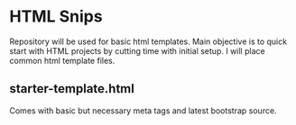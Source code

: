 # HTML Snips

Repository will be used for basic html templates. Main objective is to quick start with HTML projects by cutting time with initial setup. I will place common html template files.

## starter-template.html

Comes with basic but necessary meta tags and latest bootstrap source.